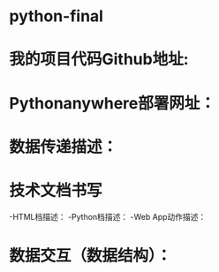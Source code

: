 # python-final
# 我的项目代码Github地址:

# Pythonanywhere部署网址：

# 数据传递描述：

# 技术文档书写

-HTML档描述：
-Python档描述：
-Web App动作描述：

# 数据交互（数据结构）：
